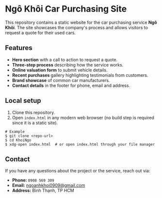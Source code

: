 # Ngô Khôi Car Purchasing Site

This repository contains a static website for the car purchasing service **Ngô Khôi**. The site showcases the company's process and allows visitors to request a quote for their used cars.

## Features
- **Hero section** with a call to action to request a quote.
- **Three-step process** describing how the service works.
- **Online valuation form** to submit vehicle details.
- **Recent purchases** gallery highlighting testimonials from customers.
- **Brand showcase** of common car manufacturers.
- **Contact details** in the footer for phone, email and address.

## Local setup
1. Clone this repository.
2. Open `index.html` in any modern web browser (no build step is required since it is a static site).

```
# Example
$ git clone <repo-url>
$ cd KhoiNgo
$ xdg-open index.html  # or open index.html through your file manager
```

## Contact
If you have any questions about the project or the service, reach out via:
- **Phone:** `0908 569 309`
- **Email:** [ngoanhkhoi0909@gmail.com](mailto:ngoanhkhoi0909@gmail.com)
- **Address:** Bình Thạnh, TP HCM
